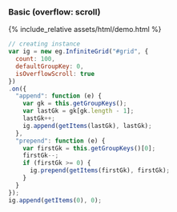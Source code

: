 ### Basic (overflow: scroll)

{% include_relative assets/html/demo.html %}

```js
// creating instance
var ig = new eg.InfiniteGrid("#grid", {
  count: 100,
  defaultGroupKey: 0,
  isOverflowScroll: true
})
.on({
  "append": function (e) {
    var gk = this.getGroupKeys();
    var lastGk = gk[gk.length - 1];
    lastGk++;
    ig.append(getItems(lastGk), lastGk);
  },
  "prepend": function (e) {
    var firstGk = this.getGroupKeys()[0];
    firstGk--;
    if (firstGk >= 0) {
      ig.prepend(getItems(firstGk), firstGk);
    }
  }
});
ig.append(getItems(0), 0);
```
